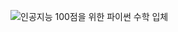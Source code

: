 ![인공지능 100점을 위한 파이썬 수학 입체](https://user-images.githubusercontent.com/21074282/80452104-791c8780-8960-11ea-8084-8d3e7c1728bc.jpg)
